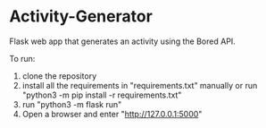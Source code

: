 # Activity-Generator

Flask web app that generates an activity using the Bored API. 

To run:
1. clone the repository
2. install all the requirements in "requirements.txt" manually or run "python3 -m pip install -r requirements.txt"
3. run "python3 -m flask run"
4. Open a browser and enter "http://127.0.0.1:5000"
